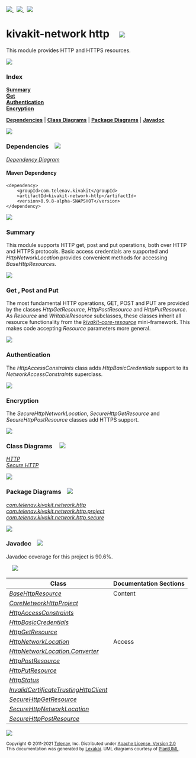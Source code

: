 [//]: # (start-user-text)

<a href="https://www.kivakit.org">
<img src="https://www.kivakit.org/images/web-32.png" srcset="https://www.kivakit.org/images/web-32-2x.png 2x"/>
</a>
&nbsp;
<a href="https://twitter.com/openkivakit">
<img src="https://www.kivakit.org/images/twitter-32.png" srcset="https://www.kivakit.org/images/twitter-32-2x.png 2x"/>
</a>
&nbsp;
<a href="https://kivakit.zulipchat.com">
<img src="https://www.kivakit.org/images/zulip-32.png" srcset="https://www.kivakit.org/images/zulip-32-2x.png 2x"/>
</a>

[//]: # (end-user-text)

# kivakit-network http &nbsp;&nbsp; <img src="https://www.kivakit.org/images/world-32.png" srcset="https://www.kivakit.org/images/world-32-2x.png 2x"/>

This module provides HTTP and HTTPS resources.

<img src="https://www.kivakit.org/images/horizontal-line-512.png" srcset="https://www.kivakit.org/images/horizontal-line-512-2x.png 2x"/>

### Index

[**Summary**](#summary)  
[**Get**](#get)  
[**Authentication**](#authentication)  
[**Encryption**](#encryption)  

[**Dependencies**](#dependencies) | [**Class Diagrams**](#class-diagrams) | [**Package Diagrams**](#package-diagrams) | [**Javadoc**](#javadoc)

<img src="https://www.kivakit.org/images/horizontal-line-512.png" srcset="https://www.kivakit.org/images/horizontal-line-512-2x.png 2x"/>

### Dependencies <a name="dependencies"></a> &nbsp;&nbsp; <img src="https://www.kivakit.org/images/dependencies-32.png" srcset="https://www.kivakit.org/images/dependencies-32-2x.png 2x"/>

[*Dependency Diagram*](https://www.kivakit.org/0.9.8-alpha-SNAPSHOT/lexakai/kivakit/kivakit-network/http/documentation/diagrams/dependencies.svg)

#### Maven Dependency

    <dependency>
        <groupId>com.telenav.kivakit</groupId>
        <artifactId>kivakit-network-http</artifactId>
        <version>0.9.8-alpha-SNAPSHOT</version>
    </dependency>

<img src="https://www.kivakit.org/images/horizontal-line-128.png" srcset="https://www.kivakit.org/images/horizontal-line-128-2x.png 2x"/>

[//]: # (start-user-text)

### Summary <a name = "summary"></a>

This module supports HTTP get, post and put operations, both over HTTP and HTTPS protocols. Basic
access credentials are supported and *HttpNetworkLocation* provides convenient methods for accessing
*BaseHttpResource*s.

<img src="https://www.kivakit.org/images/horizontal-line-128.png" srcset="https://www.kivakit.org/images/horizontal-line-128-2x.png 2x"/>

### Get <a name = "get"></a>, Post and Put

The most fundamental HTTP operations, GET, POST and PUT are provided by the classes *HttpGetResource*,
*HttpPostResource* and *HttpPutResource*. As *Resource* and *WritableResource* subclasses, these classes
inherit all resource functionality from the [*kivakit-core-resource*](../../resource/README.md) mini-framework. This makes code accepting
*Resource* parameters more general.

<img src="https://www.kivakit.org/images/horizontal-line-128.png" srcset="https://www.kivakit.org/images/horizontal-line-128-2x.png 2x"/>

### Authentication <a name = "authentication"></a>

The *HttpAccessConstraints* class adds *HttpBasicCredentials* support to its *NetworkAccessConstraints* superclass.

<img src="https://www.kivakit.org/images/horizontal-line-128.png" srcset="https://www.kivakit.org/images/horizontal-line-128-2x.png 2x"/>

### Encryption <a name = "encryption"></a>

The *SecureHttpNetworkLocation*, *SecureHttpGetResource* and *SecureHttpPostResource* classes add HTTPS support.

[//]: # (end-user-text)

<img src="https://www.kivakit.org/images/horizontal-line-128.png" srcset="https://www.kivakit.org/images/horizontal-line-128-2x.png 2x"/>

### Class Diagrams <a name="class-diagrams"></a> &nbsp; &nbsp; <img src="https://www.kivakit.org/images/diagram-40.png" srcset="https://www.kivakit.org/images/diagram-40-2x.png 2x"/>

[*HTTP*](https://www.kivakit.org/0.9.8-alpha-SNAPSHOT/lexakai/kivakit/kivakit-network/http/documentation/diagrams/diagram-http.svg)  
[*Secure HTTP*](https://www.kivakit.org/0.9.8-alpha-SNAPSHOT/lexakai/kivakit/kivakit-network/http/documentation/diagrams/diagram-https.svg)

<img src="https://www.kivakit.org/images/horizontal-line-128.png" srcset="https://www.kivakit.org/images/horizontal-line-128-2x.png 2x"/>

### Package Diagrams <a name="package-diagrams"></a> &nbsp;&nbsp; <img src="https://www.kivakit.org/images/box-32.png" srcset="https://www.kivakit.org/images/box-32-2x.png 2x"/>

[*com.telenav.kivakit.network.http*](https://www.kivakit.org/0.9.8-alpha-SNAPSHOT/lexakai/kivakit/kivakit-network/http/documentation/diagrams/com.telenav.kivakit.network.http.svg)  
[*com.telenav.kivakit.network.http.project*](https://www.kivakit.org/0.9.8-alpha-SNAPSHOT/lexakai/kivakit/kivakit-network/http/documentation/diagrams/com.telenav.kivakit.network.http.project.svg)  
[*com.telenav.kivakit.network.http.secure*](https://www.kivakit.org/0.9.8-alpha-SNAPSHOT/lexakai/kivakit/kivakit-network/http/documentation/diagrams/com.telenav.kivakit.network.http.secure.svg)

<img src="https://www.kivakit.org/images/horizontal-line-128.png" srcset="https://www.kivakit.org/images/horizontal-line-128-2x.png 2x"/>

### Javadoc <a name="javadoc"></a> &nbsp;&nbsp; <img src="https://www.kivakit.org/images/books-32.png" srcset="https://www.kivakit.org/images/books-32-2x.png 2x"/>

Javadoc coverage for this project is 90.6%.  
  
&nbsp; &nbsp; <img src="https://www.kivakit.org/images/meter-90-96.png" srcset="https://www.kivakit.org/images/meter-90-96-2x.png 2x"/>




| Class | Documentation Sections |
|---|---|
| [*BaseHttpResource*](https://www.kivakit.org/0.9.8-alpha-SNAPSHOT/javadoc/kivakit/kivakit.network.http/com/telenav/kivakit/network/http/BaseHttpResource.html) | Content |  
| [*CoreNetworkHttpProject*](https://www.kivakit.org/0.9.8-alpha-SNAPSHOT/javadoc/kivakit/kivakit.network.http/com/telenav/kivakit/network/http/project/CoreNetworkHttpProject.html) |  |  
| [*HttpAccessConstraints*](https://www.kivakit.org/0.9.8-alpha-SNAPSHOT/javadoc/kivakit/kivakit.network.http/com/telenav/kivakit/network/http/HttpAccessConstraints.html) |  |  
| [*HttpBasicCredentials*](https://www.kivakit.org/0.9.8-alpha-SNAPSHOT/javadoc/kivakit/kivakit.network.http/com/telenav/kivakit/network/http/HttpBasicCredentials.html) |  |  
| [*HttpGetResource*](https://www.kivakit.org/0.9.8-alpha-SNAPSHOT/javadoc/kivakit/kivakit.network.http/com/telenav/kivakit/network/http/HttpGetResource.html) |  |  
| [*HttpNetworkLocation*](https://www.kivakit.org/0.9.8-alpha-SNAPSHOT/javadoc/kivakit/kivakit.network.http/com/telenav/kivakit/network/http/HttpNetworkLocation.html) | Access |  
| [*HttpNetworkLocation.Converter*](https://www.kivakit.org/0.9.8-alpha-SNAPSHOT/javadoc/kivakit/kivakit.network.http/com/telenav/kivakit/network/http/HttpNetworkLocation.Converter.html) |  |  
| [*HttpPostResource*](https://www.kivakit.org/0.9.8-alpha-SNAPSHOT/javadoc/kivakit/kivakit.network.http/com/telenav/kivakit/network/http/HttpPostResource.html) |  |  
| [*HttpPutResource*](https://www.kivakit.org/0.9.8-alpha-SNAPSHOT/javadoc/kivakit/kivakit.network.http/com/telenav/kivakit/network/http/HttpPutResource.html) |  |  
| [*HttpStatus*](https://www.kivakit.org/0.9.8-alpha-SNAPSHOT/javadoc/kivakit/kivakit.network.http/com/telenav/kivakit/network/http/HttpStatus.html) |  |  
| [*InvalidCertificateTrustingHttpClient*](https://www.kivakit.org/0.9.8-alpha-SNAPSHOT/javadoc/kivakit/kivakit.network.http/com/telenav/kivakit/network/http/secure/InvalidCertificateTrustingHttpClient.html) |  |  
| [*SecureHttpGetResource*](https://www.kivakit.org/0.9.8-alpha-SNAPSHOT/javadoc/kivakit/kivakit.network.http/com/telenav/kivakit/network/http/secure/SecureHttpGetResource.html) |  |  
| [*SecureHttpNetworkLocation*](https://www.kivakit.org/0.9.8-alpha-SNAPSHOT/javadoc/kivakit/kivakit.network.http/com/telenav/kivakit/network/http/secure/SecureHttpNetworkLocation.html) |  |  
| [*SecureHttpPostResource*](https://www.kivakit.org/0.9.8-alpha-SNAPSHOT/javadoc/kivakit/kivakit.network.http/com/telenav/kivakit/network/http/secure/SecureHttpPostResource.html) |  |  

[//]: # (start-user-text)



[//]: # (end-user-text)

<img src="https://www.kivakit.org/images/horizontal-line-512.png" srcset="https://www.kivakit.org/images/horizontal-line-512-2x.png 2x"/>

<sub>Copyright &#169; 2011-2021 [Telenav](https://telenav.com), Inc. Distributed under [Apache License, Version 2.0](LICENSE)</sub>  
<sub>This documentation was generated by [Lexakai](https://lexakai.org). UML diagrams courtesy of [PlantUML](https://plantuml.com).</sub>

